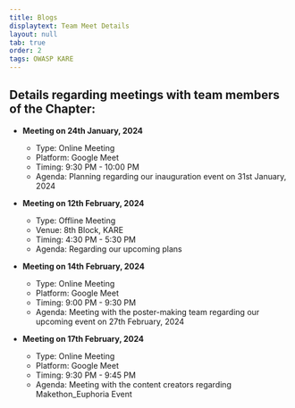 ```yaml
---
title: Blogs
displaytext: Team Meet Details
layout: null
tab: true
order: 2
tags: OWASP KARE
---
```


## **Details regarding meetings with team members of the Chapter:**
- **Meeting on 24th January, 2024**
  - Type: Online Meeting
  - Platform: Google Meet
  - Timing: 9:30 PM - 10:00 PM
  - Agenda: Planning regarding our inauguration event on 31st January, 2024

- **Meeting on 12th February, 2024**
  - Type: Offline Meeting
  - Venue: 8th Block, KARE
  - Timing: 4:30 PM - 5:30 PM
  - Agenda: Regarding our upcoming plans

- **Meeting on 14th February, 2024**
  - Type: Online Meeting
  - Platform: Google Meet
  - Timing: 9:00 PM - 9:30 PM
  - Agenda: Meeting with the poster-making team regarding our upcoming event on 27th February, 2024

- **Meeting on 17th February, 2024**
  - Type: Online Meeting
  - Platform: Google Meet
  - Timing: 9:30 PM - 9:45 PM
  - Agenda: Meeting with the content creators regarding Makethon_Euphoria Event




